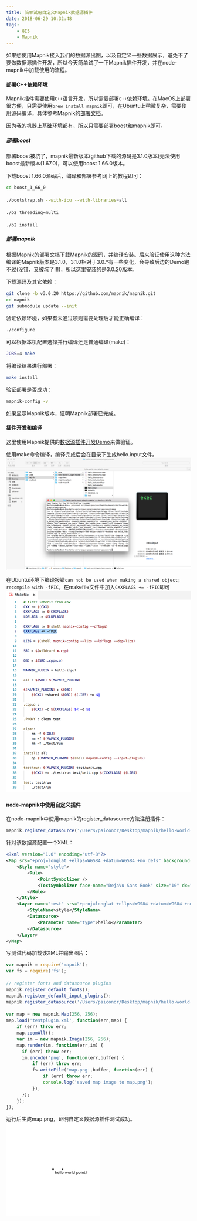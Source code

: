 ```yaml
---
title: 简单试用自定义Mapnik数据源插件
date: 2018-06-29 10:32:48
tags: 
	- GIS
	- Mapnik
---
```


如果想使用Mapnik接入我们的数据源出图，以及自定义一些数据展示，避免不了要做数据源插件开发，所以今天简单试了一下Mapnik插件开发，并在node-mapnik中加载使用的流程。

#### 部署C++依赖环境

Mapnik插件需要使用`C++`语言开发，所以需要部署`C++`依赖环境。在MacOS上部署很方便，只需要使用`brew install mapnik`即可，在Ubuntu上稍微复杂，需要使用源码编译，具体参考Mapnik的[部署文档](https://github.com/mapnik/mapnik/blob/master/INSTALL.md)。

因为我的机器上基础环境都有，所以只需要部署boost和mapnik即可。

##### 部署boost
部署boost被坑了，mapnik最新版本(github下载的源码是3.1.0版本)无法使用boost最新版本(1.67.0)，可以使用boost 1.66.0版本。

下载boost 1.66.0源码后，编译和部署参考网上的教程即可：
```bash
cd boost_1_66_0

./bootstrap.sh --with-icu --with-libraries=all

./b2 threading=multi

./b2 install
```

##### 部署mapnik
根据Mapnik的部署文档下载Mapnik的源码，并编译安装。后来验证使用这种方法编译的Mapnik版本是3.1.0，3.1.0相对于3.0.*有一些变化，会导致后边的Demo跑不过(没错，又被坑了!!!)，所以这里安装的是3.0.20版本。

下载源码及其它依赖：
```bash
git clone -b v3.0.20 https://github.com/mapnik/mapnik.git
cd mapnik
git submodule update --init
```

验证依赖环境，如果有未通过项则需要处理后才能正确编译：
```bash
./configure
```

可以根据本机配置选择并行编译还是普通编译(make)：
```bash
JOBS=4 make
```

将编译结果进行部署：
```bash
make install
```

验证部署是否成功：
```bash
mapnik-config -v
```
如果显示Mapnik版本，证明Mapnik部署已完成。

#### 插件开发和编译
这里使用Mapnik提供的[数据源插件开发Demo](https://github.com/mapnik/hello-world-input-plugin)来做验证。

使用make命令编译，编译完成后会在目录下生成hello.input文件。
![编译成功](mapnikplugintest/1.png)

在Ubuntu环境下编译报错`can not be used when making a shared object; recompile with -fPIC`，在makefile文件中加入`CXXFLAGS += -fPIC`即可
![解决编译报错](mapnikplugintest/2.png)

#### node-mapnik中使用自定义插件
在node-mapnik中使用mapnik的register_datasource方法注册插件：
```javascript
mapnik.register_datasource('/Users/paiconor/Desktop/mapnik/hello-world-input-plugin-master/hello.input');
```

针对该数据源配置一个XML：
```xml
<?xml version="1.0" encoding="utf-8"?>
<Map srs="+proj=longlat +ellps=WGS84 +datum=WGS84 +no_defs" background-color="white">
    <Style name="style">
        <Rule>
            <PointSymbolizer />
            <TextSymbolizer face-name="DejaVu Sans Book" size="10" dx="5" dy="5">[key]</TextSymbolizer>
        </Rule>
    </Style>
    <Layer name="test" srs="+proj=longlat +ellps=WGS84 +datum=WGS84 +no_defs">
        <StyleName>style</StyleName>
        <Datasource>
            <Parameter name="type">hello</Parameter>
        </Datasource>
    </Layer>
</Map>
```

写测试代码加载该XML并输出图片：
```javascript
var mapnik = require('mapnik');
var fs = require('fs');

// register fonts and datasource plugins
mapnik.register_default_fonts();
mapnik.register_default_input_plugins();
mapnik.register_datasource('/Users/paiconor/Desktop/mapnik/hello-world-input-plugin-master/hello.input');

var map = new mapnik.Map(256, 256);
map.load('testplugin.xml', function(err,map) {
    if (err) throw err;
    map.zoomAll();
    var im = new mapnik.Image(256, 256);
    map.render(im, function(err,im) {
      if (err) throw err;
      im.encode('png', function(err,buffer) {
          if (err) throw err;
          fs.writeFile('map.png',buffer, function(err) {
              if (err) throw err;
              console.log('saved map image to map.png');
          });
      });
    });
});
```

运行后生成map.png，证明自定义数据源插件测试成功。
![测试成功](mapnikplugintest/map.png)
